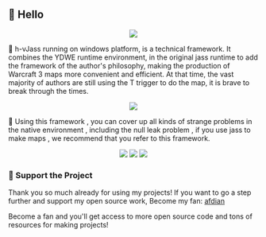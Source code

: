 ## 👋 Hello

<!-- https://github.com/DenverCoder1/readme-typing-svg -->
<p align="center">
<img src="https://readme-typing-svg.demolab.com?font=Orbitron&size=25&pause=1000&center=true&vCenter=true&random=false&width=600&lines=Welcome+to+the+h-vJass+framework!;Construct+powerful+jass+warcraft3+maps!" />
</p>

🚀 h-vJass running on windows platform, is a technical framework. It combines the YDWE runtime environment, in the original
jass runtime to add the
framework of the author's philosophy, making the production of Warcraft 3 maps more convenient and efficient. At that
time, the vast majority of authors are still using the T trigger to do the map, it is brave to break through the times.

<p align="center">
<!-- https://github.com/tandpfun/skill-icons -->
<img align="center" src="https://skillicons.dev/icons?i=git,github,windows,vscode,lua,md&theme=light" />
</p>

🌈 Using this framework , you can cover up all kinds of strange problems in the native environment , including the null
leak problem , if you use jass to make maps , we recommend that you refer to this framework.

<!-- https://github.com/badges/shields -->
<p align="center">
<a href="https://github.com/h-vjass"><img src="https://img.shields.io/badge/GitHub-hvJass-blue?logo=github" /></a>
<img src="https://img.shields.io/badge/QQG-476722600-orange?logo=tencentqq" />
<img src="https://img.shields.io/badge/QQ-854588403-green?logo=tencentqq" />
</p>

### 💖 Support the Project

Thank you so much already for using my projects! If you want to go a step further and support my open source work,
Become my fan: <a href='https://afdian.net/a/hunzsig' target='_blank'>afdian</a>

Become a fan and you'll get access to more open source code and tons of resources for making projects!